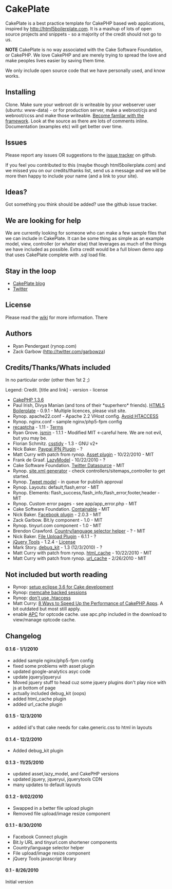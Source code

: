 # CakePlate

CakePlate is a best practice template for CakePHP based web applications, inspired by http://html5boilerplate.com.  It is a mashup of lots of open source projects and snippets - so a majority of the credit should not go to us. 

**NOTE** CakePlate is no way associated with the Cake Software Foundation, or CakePHP.  We love CakePHP and are merely trying to spread the love and make peoples lives easier by saving them time. 

We only include open source code that we have personally used, and know works.

## Installing

Clone. Make sure your webroot dir is writeable by your webserver user (ubuntu: www-data) - or for production server, make a webroot/cjs and webroot/ccss and make those writeable. [Become famliar with the framework](http://book.cakephp.org/view/875/x1-3-Collection). Look at the source as there are lots of comments inline.  Documentation (examples etc) will get better over time.

## Issues

Please report any issues OR suggestions to the [issue tracker](http://github.com/rynop/CakePlate/issues) on github.

If you feel you contributed to this (maybe though html5boilerplate.com) and we missed you on our credits/thanks list, send us a message and we will be more then happy to include your name (and a link to your site).

## Ideas?

Got something you think should be added? use the github issue tracker.

## We are looking for help

We are currently looking for someone who can make a few sample files that we can include in CakePlate.  It can be some thing as simple as an example model, view, controller (or whater else) that leverages as much of the things we have included as possible. Extra credit would be a full blown demo app that uses CakePlate complete with .sql load file.

## Stay in the loop

* [CakePlate blog](http://cakeplate.posterous.com/)
* [Twitter](https://twitter.com/dacakeplate)

## License

Please read the [wiki](http://wiki.github.com/rynop/CakePlate/) for more information. There 

## Authors

* Ryan Pendergast (rynop.com)
* Zack Garbow (http://twitter.com/garbowza)

## Credits/Thanks/Whats included
In no particular order (other then 1st 2 ;)

Legend: Credit. [title and link] - version - license

* [CakePHP 1.3.6](http://cakephp.org)
* Paul Irish, Divya Manian (and tons of their \*superhero\* friends). [HTML5 Boilerplate](http://html5boilerplate.com) - 0.9.1 - Multiple licences, please visit site.
* Rynop. apache22.conf - Apache 2.2 VHost config. [Avoid HTACCESS](http://bakery.cakephp.org/articles/rynop/2010/09/10/boost_performance_by_removing_htaccess_plus_multi-site_with_virtualdocumentroot)
* Rynop. nginx.conf - sample nginx/php5-fpm config 
* [recaptcha](http://recaptcha.net/plugins/php) - 1.11 - [Terms](http://www.google.com/recaptcha/terms)
* Ryan Grove. [jsmin](http://github.com/rgrove/jsmin-php/) - 1.1.1 - Modified MIT <-careful here. We are not evil, but you may be.
* Florian Schmitz. [csstidy](http://csstidy.sourceforge.net/) - 1.3 - GNU v2+
* Nick Baker. [Paypal IPN Plugin](http://github.com/webtechnick/CakePHP-Paypal-IPN-Plugin) - ?
* Matt Curry with patch from rynop. [Asset plugin](http://github.com/mcurry/asset) - 10/22/2010 - MIT
* Frank de Graaf. [LazyModel](http://github.com/phally/lazy_model/) - 10/22/2010 - ?
* Cake Software Foundation. [Twitter Datasource](http://book.cakephp.org/view/1077/An-Example) - MIT
* Rynop. [site.xml generator](http://rynop.com) - check controllers/sitemaps_controller to get started.
* Rynop. [Tweet model](http://bakery.cakephp.org/articles/view/twitter-model-plus-plus-for-the-twitter-datasource) - in queue for publish approval 
* Rynop. Layouts: default,flash,error - MIT
* Rynop. Elements: flash_success,flash_info,flash_error,footer,header - MIT
* Rynop. Custom error pages - see app/app_error.php - MIT
* Cake Software Foundation. [Containable](http://book.cakephp.org/view/1323/Containable) - MIT
* Nick Baker. [Facebook plugin](http://github.com/webtechnick/CakePHP-Facebook-Plugin) - 2.0.3 - MIT
* Zack Garbow. Bit.ly component - 1.0 - MIT
* Rynop. tinyurl.com component - 1.0 - MIT
* Brendon Crawford. [Country/language selector helper](http://aphexcreations.net) - ? - MIT
* Nick Baker. [File Upload Plugin](http://github.com/webtechnick/CakePHP-FileUpload-Plugin) - 6.1.1 - ?
* [jQuery Tools](http://flowplayer.org/tools/index.html) - 1.2.4 - [License](http://flowplayer.org/tools/release-notes/index.html)
* Mark Story. [debug_kit](https://github.com/cakephp/debug_kit) - 1.3 (12/3/2010) - ?
* Matt Curry with patch from rynop. [html_cache](https://github.com/mcurry/html_cache) - 10/22/2010 - MIT 
* Matt Curry with patch from rynop. [url_cache](https://github.com/mcurry/url_cache) - 2/26/2010 - MIT

## Not included but worth reading

* Rynop: [setup eclipse 3.6 for Cake development](http://bakery.cakephp.org/articles/rynop/2010/11/11/howto_setup_eclipse_3_6_to_get_the_most_out_of_cakephp_1_3_development)
* Rynop: [memcahe backed sessions](http://bakery.cakephp.org/articles/rynop/2010/09/10/using-memcached-to-run-your-sessions)
* Rynop: [don't use .htaccess](http://bakery.cakephp.org/articles/rynop/2010/09/10/boost_performance_by_removing_htaccess_plus_multi-site_with_virtualdocumentroot)
* Matt Curry: [8 Ways to Speed Up the Performance of CakePHP Apps](http://www.pseudocoder.com/archives/2009/03/17/8-ways-to-speed-up-cakephp-apps/). A bit outdated but most still apply.
* enable [APC](http://pecl.php.net/package/APC) for optcode cache. use apc.php included in the download to view/manage optcode cache.

## Changelog

#### 0.1.6 - 1/1/2010
* added sample nginx/php5-fpm config
* fixed some problems with asset plugin
* updated google-analytics asyc code
* update jquery/jqueryui
* Moved jquery stuff to head cuz some jquery plugins don't play nice with js at bottom of page
* actually included debug_kit (oops)
* added html_cache plugin
* added url_cache plugin

#### 0.1.5 - 12/3/2010
* added id's that cake needs for cake.generic.css to html in layouts

#### 0.1.4 - 12/2/2010
* Added debug_kit plugin

#### 0.1.3 - 11/25/2010
* updated asset,lazy_model, and CakePHP versions
* updated jquery, jqueryui, jquerytools CDN
* many updates to default layouts

#### 0.1.2 - 9/02/2010
* Swapped in a better file upload plugin
* Removed file upload/image resize component

#### 0.1.1 - 8/30/2010
* Facebook Connect plugin
* Bit.ly URL and tinyurl.com shortener components
* Country/language selector helper
* File upload/image resize component
* jQuery Tools javascript library

#### 0.1 - 8/26/2010

Initial version
